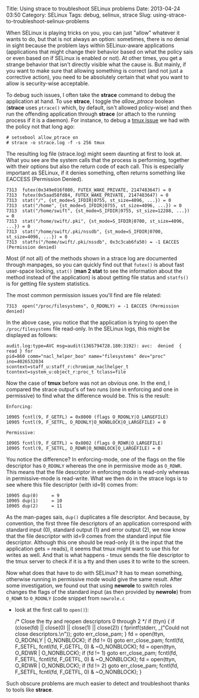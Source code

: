 Title: Using strace to troubleshoot SELinux problems
Date: 2013-04-24 03:50
Category: SELinux
Tags: debug, selinux, strace
Slug: using-strace-to-troubleshoot-selinux-problems

When SELinux is playing tricks on you, you can just "allow" whatever it
wants to do, but that is not always an option: sometimes, there is no
denial in sight because the problem lays within SELinux-aware
applications (applications that might change their behavior based on
what the policy sais or even based on if SELinux is enabled or not). At
other times, you get a strange behavior that isn't directly visible what
the cause is. But mainly, if you want to make sure that allowing
something is correct (and not just a corrective action), you need to be
absolutely certain that what you want to allow is security-wise
acceptable.

To debug such issues, I often take the **strace** command to debug the
application at hand. To use **strace**, I toggle the *allow\_ptrace*
boolean (**strace** uses `ptrace()` which, by default, isn't allowed
policy-wise) and then run the offending application through **strace**
(or attach to the running process if it is a daemon). For instance, to
debug a [tmux issue](https://bugs.gentoo.org/show_bug.cgi?id=463222) we
had with the policy not that long ago:

    # setsebool allow_ptrace on
    # strace -o strace.log -f -s 256 tmux

The resulting log file (strace.log) might seem daunting at first to look
at. What you see are the system calls that the process is performing,
together with their options but also the return code of each call. This
is especially important as SELinux, if it denies something, often
returns something like EACCESS (Permission Denied).

    7313  futex(0x349e016f080, FUTEX_WAKE_PRIVATE, 2147483647) = 0
    7313  futex(0x5aad58fd84, FUTEX_WAKE_PRIVATE, 2147483647) = 0
    7313  stat("/", {st_mode=S_IFDIR|0755, st_size=4096, ...}) = 0
    7313  stat("/home", {st_mode=S_IFDIR|0755, st_size=4096, ...}) = 0
    7313  stat("/home/swift", {st_mode=S_IFDIR|0755, st_size=12288, ...}) = 0
    7313  stat("/home/swift/.pki", {st_mode=S_IFDIR|0700, st_size=4096, ...}) = 0
    7313  stat("/home/swift/.pki/nssdb", {st_mode=S_IFDIR|0700, st_size=4096, ...}) = 0
    7313  statfs("/home/swift/.pki/nssdb", 0x3c3cab6fa50) = -1 EACCES (Permission denied)

Most (if not all) of the methods shown in a strace log are documented
through manpages, so you can quickly find out that `futex()` is about
fast user-space locking, `stat()` (**man 2 stat** to see the information
about the method instead of the application) is about getting file
status and `statfs()` is for getting file system statistics.

The most common permission issues you'll find are file related:

    7313  open("/proc/filesystems", O_RDONLY) = -1 EACCES (Permission denied)

In the above case, you notice that the application is trying to open the
`/proc/filesystems` file read-only. In the SELinux logs, this might be
displayed as follows:

    audit.log:type=AVC msg=audit(1365794728.180:3192): avc:  denied  { read } for  
    pid=860 comm="nacl_helper_boo" name="filesystems" dev="proc" ino=4026532034 
    scontext=staff_u:staff_r:chromium_naclhelper_t tcontext=system_u:object_r:proc_t tclass=file

Now the case of **tmux** before was not an obvious one. In the end, I
compared the strace output's of two runs (one in enforcing and one in
permissive) to find what the difference would be. This is the result:

    Enforcing:

    10905 fcntl(9, F_GETFL) = 0x8000 (flags O_RDONLY|O_LARGEFILE) 
    10905 fcntl(9, F_SETFL, O_RDONLY|O_NONBLOCK|O_LARGEFILE) = 0

    Permissive:

    10905 fcntl(9, F_GETFL) = 0x8002 (flags O_RDWR|O_LARGEFILE) 
    10905 fcntl(9, F_SETFL, O_RDWR|O_NONBLOCK|O_LARGEFILE) = 0

You notice the difference? In enforcing-mode, one of the flags on the
file descriptor has `O_RDONLY` whereas the one in permissive mode as
`O_RDWR`. This means that the file descriptor in enforcing mode is
read-only whereas in permissive-mode is read-write. What we then do in
the strace logs is to see where this file descriptor (with id=9) comes
from:

    10905 dup(0)     = 9
    10905 dup(1)     = 10
    10905 dup(2)     = 11

As the man-pages sais, `dup()` duplicates a file descriptor. And
because, by convention, the first three file descriptors of an
application correspond with standard input (0), standard output (1) and
error output (2), we now know that the file descriptor with id=9 comes
from the standard input file descriptor. Although this one should be
read-only (it is the input that the application gets = reads), it seems
that tmux might want to use this for writes as well. And that is what
happens - tmux sends the file descriptor to the tmux server to check if
it is a tty and then uses it to write to the screen.

Now what does that have to do with SELinux? It has to mean something,
otherwise running in permissive mode would give the same result. After
some investigation, we found out that using **newrole** to switch roles
changes the flags of the standard input (as then provided by
**newrole**) from `O_RDWR` to `O_RDONLY` (code snippet from `newrole.c`
- look at the first call to `open()`):

    /* Close the tty and reopen descriptors 0 through 2 */
    if (ttyn) {
            if (close(fd) || close(0) || close(1) || close(2)) {
                    fprintf(stderr, _("Could not close descriptors.\n"));
                    goto err_close_pam;
            }
            fd = open(ttyn, O_RDONLY | O_NONBLOCK);
            if (fd != 0)
                    goto err_close_pam;
            fcntl(fd, F_SETFL, fcntl(fd, F_GETFL, 0) & ~O_NONBLOCK);
            fd = open(ttyn, O_RDWR | O_NONBLOCK);
            if (fd != 1)
                    goto err_close_pam;
            fcntl(fd, F_SETFL, fcntl(fd, F_GETFL, 0) & ~O_NONBLOCK);
            fd = open(ttyn, O_RDWR | O_NONBLOCK);
            if (fd != 2)
                    goto err_close_pam;
            fcntl(fd, F_SETFL, fcntl(fd, F_GETFL, 0) & ~O_NONBLOCK);
    }

Such obscure problems are much easier to detect and troubleshoot thanks
to tools like **strace**.

